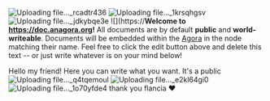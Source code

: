 ![Uploading file..._rcadtr436]()
![Uploading file..._1krsqhgsv]()
![Uploading file..._jdkybqe3e]()
![](https://**Welcome to https://doc.anagora.org!** All documents are by default **public** and **world-writeable**. Documents will be embedded within the [Agora](https://anagora.org) in the node matching their name. Feel free to click the edit button above and delete this text -- or just write whatever is on your mind below!

Hello my friend! Here you can write what you want. It's a public ![Uploading file..._q4tqemoul]()
![Uploading file..._e2kl64gi0]()
![Uploading file..._1o70yfde4]()
thank you flancia ❤